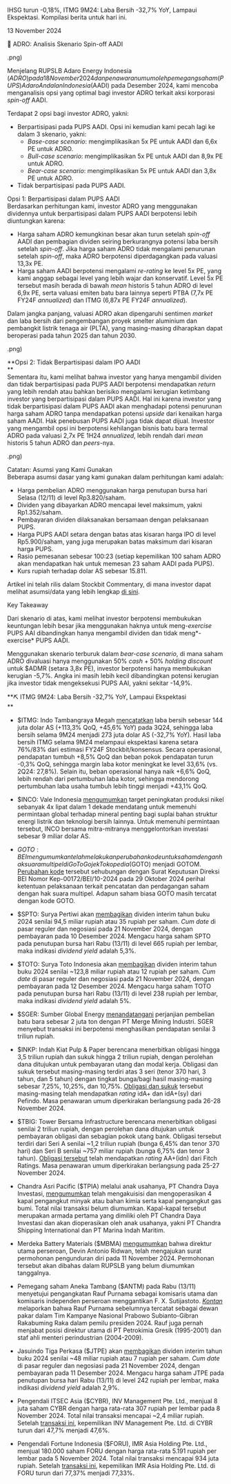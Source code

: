 IHSG turun -0,18%, ITMG 9M24: Laba Bersih -32,7% YoY, Lampaui Ekspektasi. Kompilasi berita untuk hari ini.

13 November 2024

🧩 ADRO: Analisis Skenario Spin-off AADI

.png)

Menjelang RUPSLB Adaro Energy Indonesia ($ADRO) pada 18 November 2024 dan penawaran umum oleh pemegang saham (PUPS) Adaro Andalan Indonesia ($AADI) pada Desember 2024, kami mencoba menganalisis opsi yang optimal bagi investor ADRO terkait aksi korporasi _spin-off_ AADI.

Terdapat 2 opsi bagi investor ADRO, yakni:

- Berpartisipasi pada PUPS AADI. Opsi ini kemudian kami pecah lagi ke dalam 3 skenario, yakni:
  - _Base-case scenario_: mengimplikasikan 5x PE untuk AADI dan 6,6x PE untuk ADRO.
  - _Bull-case scenario_: mengimplikasikan 5x PE untuk AADI dan 8,9x PE untuk ADRO.
  - _Bear-case scenario_: mengimplikasikan 5x PE untuk AADI dan 3,8x PE untuk ADRO.
- Tidak berpartisipasi pada PUPS AADI.

Opsi 1: Berpartisipasi dalam PUPS AADI  
Berdasarkan perhitungan kami, investor ADRO yang menggunakan dividennya untuk berpartisipasi dalam PUPS AADI berpotensi lebih diuntungkan karena:

- Harga saham ADRO kemungkinan besar akan turun setelah _spin-off_ AADI dan pembagian dividen seiring berkurangnya potensi laba bersih setelah _spin-off_. Jika harga saham ADRO tidak mengalami penurunan setelah _spin-off_, maka ADRO berpotensi diperdagangkan pada valuasi 13,3x PE.
- Harga saham AADI berpotensi mengalami _re-rating_ ke level 5x PE, yang kami anggap sebagai level yang lebih wajar dan konservatif. Level 5x PE tersebut masih berada di bawah _mean_ historis 5 tahun ADRO di level 6,9x PE, serta valuasi emiten batu bara lainnya seperti PTBA (7,7x PE FY24F _annualized_) dan ITMG (6,87x PE FY24F _annualized_).

Dalam jangka panjang, valuasi ADRO akan dipengaruhi sentimen _market_ dan laba bersih dari pengembangan proyek smelter aluminium dan pembangkit listrik tenaga air (PLTA), yang masing-masing diharapkan dapat beroperasi pada tahun 2025 dan tahun 2030.

.png)

**Opsi 2: Tidak Berpartisipasi dalam IPO AADI  
**  
Sementara itu, kami melihat bahwa investor yang hanya mengambil dividen dan tidak berpartisipasi pada PUPS AADI berpotensi mendapatkan _return_ yang lebih rendah atau bahkan berisiko mengalami kerugian ketimbang investor yang berpartisipasi dalam PUPS AADI. Hal ini karena investor yang tidak berpartisipasi dalam PUPS AADI akan menghadapi potensi penurunan harga saham ADRO tanpa mendapatkan potensi _upside_ dari kenaikan harga saham AADI. Hak penebusan PUPS AADI juga tidak dapat dijual. Investor yang mengambil opsi ini berpotensi kehilangan bisnis batu bara termal ADRO pada valuasi 2,7x PE 1H24 _annualized_, lebih rendah dari _mean_ historis 5 tahun ADRO dan _peers_-nya.

.png)

Catatan: Asumsi yang Kami Gunakan  
Beberapa asumsi dasar yang kami gunakan dalam perhitungan kami adalah:

- Harga pembelian ADRO menggunakan harga penutupan bursa hari Selasa (12/11) di level Rp3.820/saham.
- Dividen yang dibayarkan ADRO mencapai level maksimum, yakni Rp1.352/saham.
- Pembayaran dividen dilaksanakan bersamaan dengan pelaksanaan PUPS.
- Harga PUPS AADI setara dengan batas atas kisaran harga IPO di level Rp5.900/saham, yang juga merupakan batas maksimum dari kisaran harga PUPS.
- Rasio pemesanan sebesar 100:23 (setiap kepemilikan 100 saham ADRO akan mendapatkan hak untuk memesan 23 saham AADI pada PUPS).
- Kurs rupiah terhadap dolar AS sebesar 15.811.

Artikel ini telah rilis dalam Stockbit Commentary, di mana investor dapat melihat asumsi/data yang lebih lengkap [di sini](https://stockbit.com/post/16333888).

Key Takeaway

Dari skenario di atas, kami melihat investor berpotensi membukukan keuntungan lebih besar jika menggunakan haknya untuk meng-_exercise_ PUPS AAI dibandingkan hanya mengambil dividen dan tidak meng*-exercise* PUPS AADI.

Menggunakan skenario terburuk dalam _bear-case scenario_, di mana saham ADRO divaluasi hanya menggunakan 50% _cash_ \+ 50% _holding discount_ untuk $ADMR (setara 3,8x PE), investor berpotensi hanya membukukan kerugian -5,7%. Angka ini masih lebih kecil dibandingkan potensi kerugian jika investor tidak mengeksekusi PUPS AAI, yakni sekitar -14,9%.

**⛏️ ITMG 9M24: Laba Bersih -32,7% YoY, Lampaui Ekspektasi  
**

- $ITMG: Indo Tambangraya Megah [mencatatkan](https://www.idx.co.id/StaticData/NewsAndAnnouncement/ANNOUNCEMENTSTOCK/From_EREP/202411/20241112170350-49335-0/ITM%20Consolidated%20Financial%20Statements%209M24.pdf) laba bersih sebesar 144 juta dolar AS (+113,3% QoQ, +45,6% YoY) pada 3Q24, sehingga laba bersih selama 9M24 menjadi 273 juta dolar AS (\-32,7% YoY). Hasil laba bersih ITMG selama 9M24 melampaui ekspektasi karena setara 76%/83% dari estimasi FY24F Stockbit/konsensus. Secara operasional, pendapatan tumbuh +8,5% QoQ dan beban pokok pendapatan turun -0,3% QoQ, sehingga margin laba kotor meningkat ke level 33,6% (vs. 2Q24: 27,8%). Selain itu, beban operasional hanya naik +6,6% QoQ, lebih rendah dari pertumbuhan laba kotor, sehingga mendorong pertumbuhan laba usaha tumbuh lebih tinggi menjadi +43,1% QoQ.
- $INCO: Vale Indonesia [mengumumkan](https://www.idx.co.id/StaticData/NewsAndAnnouncement/ANNOUNCEMENTSTOCK/From_EREP/202411/dd4a76521e_0f95038754.pdf) target peningkatan produksi nikel sebanyak 4x lipat dalam 1 dekade mendatang untuk memenuhi permintaan global terhadap mineral penting bagi suplai bahan struktur energi listrik dan teknologi bersih lainnya. Untuk memenuhi permintaan tersebut, INCO bersama mitra-mitranya menggelontorkan investasi sebesar 9 miliar dolar AS.
- $GOTO: BEI mengumumkan telah melakukan perubahan kode untuk saham dengan hak suara multipel di GoTo Gojek Tokopedia ($GOTO) menjadi GOTOM. [Perubahan kode](https://www.idx.co.id/StaticData/NewsAndAnnouncement/ANNOUNCEMENTSTOCK/From_EREP/202411/1cadda927c_5cfd09df66.pdf) tersebut sehubungan dengan Surat Keputusan Direksi BEI Nomor Kep-00172/BEI/10-2024 pada 29 Oktober 2024 perihal ketentuan pelaksanaan terkait pencatatan dan perdagangan saham dengan hak suara multipel. Adapun saham biasa GOTO masih tercatat dengan kode GOTO.
- $SPTO: Surya Pertiwi akan [membagikan](https://www.idx.co.id/StaticData/NewsAndAnnouncement/ANNOUNCEMENTSTOCK/From_EREP/202411/1546f756bc_09bad1a856.pdf) dividen interim tahun buku 2024 senilai 94,5 miliar rupiah atau 35 rupiah per saham. _Cum date_ di pasar reguler dan negosiasi pada 21 November 2024, dengan pembayaran pada 10 Desember 2024. Mengacu harga saham SPTO pada penutupan bursa hari Rabu (13/11) di level 665 rupiah per lembar, maka indikasi _dividend yield_ adalah 5,3%.
- $TOTO: Surya Toto Indonesia akan [membagikan](https://www.idx.co.id/StaticData/NewsAndAnnouncement/ANNOUNCEMENTSTOCK/From_EREP/202411/4bb7baa71c_db2f945f3f.pdf) dividen interim tahun buku 2024 senilai ~123,8 miliar rupiah atau 12 rupiah per saham. _Cum date_ di pasar reguler dan negosiasi pada 21 November 2024, dengan pembayaran pada 12 Desember 2024. Mengacu harga saham TOTO pada penutupan bursa hari Rabu (13/11) di level 238 rupiah per lembar, maka indikasi _dividend yield_ adalah 5%.
- $SGER: Sumber Global Energy [menandatangani](https://www.idx.co.id/StaticData/NewsAndAnnouncement/ANNOUNCEMENTSTOCK/From_EREP/202411/e643bbb54a_4c97883d5d.pdf) perjanjian pembelian batu bara sebesar 2 juta ton dengan PT Merge Mining Industri. SGER menyebut transaksi ini berpotensi menghasilkan pendapatan senilai 3 triliun rupiah.
- $INKP: Indah Kiat Pulp & Paper berencana menerbitkan obligasi hingga 3,5 triliun rupiah dan sukuk hingga 2 triliun rupiah, dengan perolehan dana ditujukan untuk pembayaran utang dan modal kerja. Obligasi dan sukuk tersebut masing-masing terdiri atas 3 seri (tenor 370 hari, 3 tahun, dan 5 tahun) dengan tingkat bunga/bagi hasil masing-masing sebesar 7,25%, 10,25%, dan 10,75%. [Obligasi dan sukuk](https://www.idx.co.id/StaticData/NewsAndAnnouncement/ANNOUNCEMENTSTOCK/From_EREP/202411/6a1b4941ed_04a6a87ec3.pdf) tersebut masing-masing telah mendapatkan _rating_ idA+ dan idA+(sy) dari Pefindo. Masa penawaran umum diperkirakan berlangsung pada 26-28 November 2024.
- $TBIG: Tower Bersama Infrastructure berencana menerbitkan obligasi senilai 2 triliun rupiah, dengan perolehan dana ditujukan untuk pembayaran obligasi dan sebagian pokok utang bank. Obligasi tersebut terdiri dari Seri A senilai ~1,2 triliun rupiah (bunga 6,45% dan tenor 370 hari) dan Seri B senilai ~757 miliar rupiah (bunga 6,75% dan tenor 3 tahun). [Obligasi tersebut](https://www.idx.co.id/StaticData/NewsAndAnnouncement/ANNOUNCEMENTSTOCK/From_EREP/202411/1f9fed87b6_dd36069db4.pdf) telah mendapatkan _rating_ AA+(idn) dari Fitch Ratings. Masa penawaran umum diperkirakan berlangsung pada 25-27 November 2024.

- Chandra Asri Pacific ($TPIA) melalui anak usahanya, PT Chandra Daya Investasi, [mengumumkan](https://www.idx.co.id/StaticData/NewsAndAnnouncement/ANNOUNCEMENTSTOCK/From_EREP/202411/43ea87cd75_c94d31e240.pdf) telah mengakuisisi dan mengoperasikan 4 kapal pengangkut minyak atau bahan kimia serta kapal pengangkut gas bumi. Total nilai transaksi belum diumumkan. Kapal-kapal tersebut merupakan armada pertama yang dimiliki oleh PT Chandra Daya Investasi dan akan dioperasikan oleh anak usahanya, yakni PT Chandra Shipping International dan PT Marina Indah Maritim.
- Merdeka Battery Materials ($MBMA) [mengumumkan](https://www.idx.co.id/StaticData/NewsAndAnnouncement/ANNOUNCEMENTSTOCK/From_EREP/202411/3acca7bf88_15b92f4284.pdf) bahwa direktur utama perseroan, Devin Antonio Ridwan, telah mengajukan surat permohonan pengunduran diri pada 11 November 2024. Permohonan tersebut akan dibahas dalam RUPSLB yang belum diumumkan tanggalnya.
- Pemegang saham Aneka Tambang ($ANTM) pada Rabu (13/11) menyetujui pengangkatan Rauf Purnama sebagai komisaris utama dan komisaris independen perseroan menggantikan F. X. Sutijastoto. _[Kontan](https://investasi.kontan.co.id/news/antam-antm-angkat-rauf-purnama-eks-dewan-pakar-tkn-jadi-komisaris-utama)_ melaporkan bahwa Rauf Purnama sebelumnya tercatat sebagai dewan pakar dalam Tim Kampanye Nasional Prabowo Subianto-Gibran Rakabuming Raka dalam pemilu presiden 2024. Rauf juga pernah menjabat posisi direktur utama di PT Petrokimia Gresik (1995-2001) dan staf ahli menteri perindustrian (2004-2009).
- Jasuindo Tiga Perkasa ($JTPE) akan [membagikan](https://www.idx.co.id/StaticData/NewsAndAnnouncement/ANNOUNCEMENTSTOCK/From_EREP/202411/78259dde06_14a00b21de.pdf) dividen interim tahun buku 2024 senilai ~48 miliar rupiah atau 7 rupiah per saham. _Cum date_ di pasar reguler dan negosiasi pada 21 November 2024, dengan pembayaran pada 11 Desember 2024. Mengacu harga saham JTPE pada penutupan bursa hari Rabu (13/11) di level 242 rupiah per lembar, maka indikasi _dividend yield_ adalah 2,9%.
- Pengendali ITSEC Asia ($CYBR), INV Management Pte. Ltd., menjual 8 juta saham CYBR dengan harga rata-rata 307 rupiah per lembar pada 8 November 2024. Total nilai transaksi mencapai ~2,4 miliar rupiah. Setelah [transaksi ini](https://www.idx.co.id/StaticData/NewsAndAnnouncement/ANNOUNCEMENTSTOCK/From_EREP/202411/bfc411dfe1_4d87b65682.pdf), kepemilikan INV Management Pte. Ltd. di CYBR turun dari 47,7% menjadi 47,6%.
- Pengendali Fortune Indonesia ($FORU), IMR Asia Holding Pte. Ltd., menjual 180.000 saham FORU dengan harga rata-rata 5.191 rupiah per lembar pada 5 November 2024. Total nilai transaksi mencapai 934 juta rupiah. Setelah [transaksi ini](https://www.idx.co.id/StaticData/NewsAndAnnouncement/ANNOUNCEMENTSTOCK/From_EREP/202411/2011c729c3_422b2846f1.pdf), kepemilikan IMR Asia Holding Pte. Ltd. di FORU turun dari 77,37% menjadi 77,33%.
